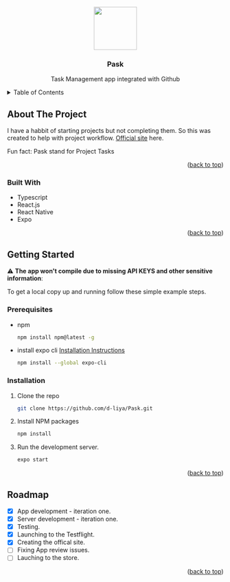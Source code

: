 <div id="#top"></div>
<!-- PROJECT LOGO -->
<br />
<div align="center">
  <img src="https://user-images.githubusercontent.com/45029973/148687303-7707430f-8e12-4f97-9456-d5d269189895.png" width="100px"/>
  <h3 align="center">Pask</h3>

  <p align="center">
    Task Management app integrated with Github
  </p>
</div>

<!-- TABLE OF CONTENTS -->
<details>
  <summary>Table of Contents</summary>
  <ol>
    <li>
      <a href="#about-the-project">About The Project</a>
      <ul>
        <li><a href="#the-challenge">The Challenge</a></li>
        <li><a href="#built-with">Built With</a></li>
        <li><a href="#key-features">Key Features</a></li>
      </ul>
    </li>
    <li>
      <a href="#getting-started">Getting Started</a>
      <ul>
        <li><a href="#prerequisites">Prerequisites</a></li>
        <li><a href="#installation">Installation</a></li>
      </ul>
    </li>
    <li><a href="#roadmap">Roadmap</a></li>
  </ol>
</details>

<!-- ABOUT THE PROJECT -->

## About The Project

I have a habbit of starting projects but not completing them. So this was created to help with project workflow.
[Official site](https://pask-6f72b.web.app) here.

Fun fact: Pask stand for Project Tasks

<p align="right">(<a href="#top">back to top</a>)</p>

### Built With

- Typescript
- React.js
- React Native
- Expo

<p align="right">(<a href="#top">back to top</a>)</p>

<!-- GETTING STARTED -->

## Getting Started

:warning: **The app won't compile due to missing API KEYS and other sensitive information**:

To get a local copy up and running follow these simple example steps.

### Prerequisites

- npm
  ```sh
  npm install npm@latest -g
  ```
- install expo cli [Installation Instructions](https://docs.expo.dev/get-started/installation/)
  ```sh
  npm install --global expo-cli
  ```

### Installation

1. Clone the repo
   ```sh
   git clone https://github.com/d-liya/Pask.git
   ```
3. Install NPM packages
   ```sh
   npm install
   ```
4. Run the development server.
   ```js
   expo start
   ```

<p align="right">(<a href="#top">back to top</a>)</p>

<!-- ROADMAP -->

## Roadmap

- [x] App development - iteration one.
- [x] Server development - iteration one.
- [x] Testing.
- [x] Launching to the Testflight.
- [x] Creating the offical site.
- [ ] Fixing App review issues.
- [ ] Lauching to the store.

<p align="right">(<a href="#top">back to top</a>)</p>
